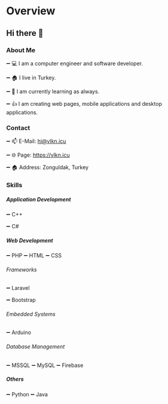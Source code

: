 # Overview

## Hi there  :wave:

### About Me

:heavy_minus_sign: :computer: I am a computer engineer and software developer.

:heavy_minus_sign: :house: I live in Turkey.

:heavy_minus_sign: :dizzy: I am currently learning as always.

:heavy_minus_sign: :thumbsup: I am creating web pages, mobile applications and desktop applications.


### Contact
:heavy_minus_sign: :mailbox: E-Mail: hi@vlkn.icu

:heavy_minus_sign: :globe_with_meridians: Page: https://vlkn.icu

:heavy_minus_sign: :house: Address: Zonguldak, Turkey

### Skills

##### Application Development

:heavy_minus_sign: C++

:heavy_minus_sign: C#

##### Web Development

:heavy_minus_sign: PHP
:heavy_minus_sign: HTML
:heavy_minus_sign: CSS

###### Frameworks

:heavy_minus_sign: Laravel

:heavy_minus_sign: Bootstrap

###### Embedded Systems

:heavy_minus_sign: Arduino

###### Database Management

:heavy_minus_sign: MSSQL
:heavy_minus_sign: MySQL
:heavy_minus_sign: Firebase

##### Others
:heavy_minus_sign: Python
:heavy_minus_sign: Java
